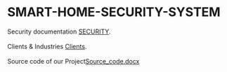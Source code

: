 # SMART-HOME-SECURITY-SYSTEM
Security documentation [SECURITY](https://docs.blynk.io/en/blynk.cloud/security).<br><br>
Clients & Industries [Clients](https://blynk.io/clients).<br><br>
Source code of our Project[Source_code.docx](https://github.com/jithunrakesh/SMART-HOME-SECURITY-SYSTEM/files/11178432/Source_code.1.docx)

